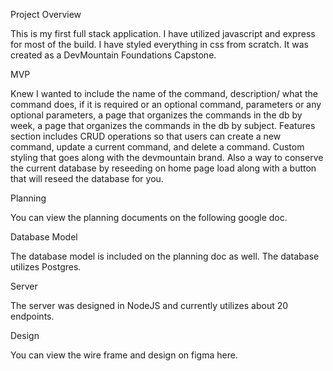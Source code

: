 Project Overview

This is my first full stack application. I have utilized javascript and express for most of the build. I have styled everything in css from scratch. It was created as a DevMountain Foundations Capstone. 

MVP

Knew I wanted to include the name of the command, description/ what the command does, if it is required or an optional command, parameters or any optional parameters, a page that organizes the commands in the db by week, a page that organizes the commands in the db by subject. Features section includes CRUD operations so that users can create a new command, update a current command, and delete a command. Custom styling that goes along with the devmountain brand. Also a way to conserve the current database by reseeding on home page load along with a button that will reseed the database for you.

Planning 

You can view the planning documents on the following google doc.

Database Model

The database model is included on the planning doc as well. The database utilizes Postgres.

Server

The server was designed in NodeJS and currently utilizes about 20 endpoints.

Design

 You can view the wire frame and design on figma here.
